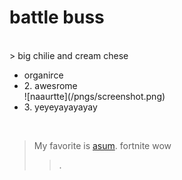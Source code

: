 # battle buss
<br>
  > big chilie and cream chese
<br>
<ul>
  <li>organirce</li>
  <li>2. awesrome</li>
  ![naaurtte](/pngs/screenshot.png)
  <li>3. yeyeyayayayay</li>
</ul> 
<br>  

>  My favorite is [asum](https://www.google.com/search?sca_esv=a132f53bdbf2e8af&sca_upv=1&rlz=1C1CHZN_enUS970US970&sxsrf=ADLYWIK_BNLnbaJk6AfS00YMFyAdYgR4Og:1727127421013&q=notte+dragalia&udm=2&fbs=AEQNm0Aa4sjWe7Rqy32pFwRj0UkWd8nbOJfsBGGB5IQQO6L3J_86uWOeqwdnV0yaSF-x2jrJh7Dt5wV71ckxEPe_0GQyc61_Jkg5ZI9z4zNW20fWd52E8UO95Fa_VxoakS9zyCiAT-lUw9SqXLpdCTRHyZ2TB397CTLvedOJGxV_D_7JRzn827oY3wzpySThiJ8JihGoKqQR2_EkH-yaVIj8nLqyaR61pA&sa=X&ved=2ahUKEwjv6KSDg9qIAxUyLFkFHYxKOOYQtKgLegQIEhAB&biw=1536&bih=695&dpr=1.25).
> fortnite
> wow
>> .
